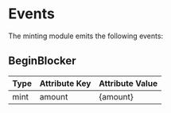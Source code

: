 <!--
order: 5
-->

# Events

The minting module emits the following events:

## BeginBlocker

| Type | Attribute Key     | Attribute Value    |
|------|-------------------|--------------------|
| mint | amount            | {amount}           |
